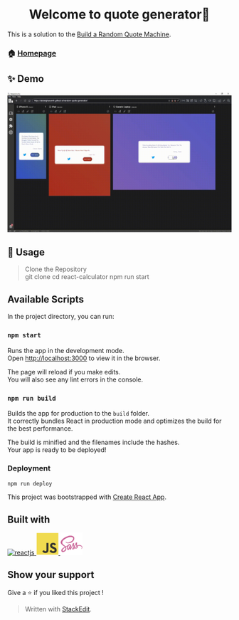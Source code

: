 ﻿

<h1 align="center">Welcome to quote generator👋</h1>

This is a solution to the [Build a Random Quote Machine](https://www.freecodecamp.org/learn/front-end-development-libraries/front-end-development-libraries-projects/build-a-random-quote-machine).

### 🏠 [Homepage](http://abdelghanymh.github.io/random-quote-generator)

## ✨ Demo

![demo](./random_quote_preview.gif)

## 🚀 Usage

> Clone the Repository  
> git clone
> cd react-calculator
> npm run start

## Available Scripts

In the project directory, you can run:

### `npm start`

Runs the app in the development mode.\
Open [http://localhost:3000](http://localhost:3000) to view it in the browser.

The page will reload if you make edits.\
You will also see any lint errors in the console.

### `npm run build`

Builds the app for production to the `build` folder.\
It correctly bundles React in production mode and optimizes the build for the best performance.

The build is minified and the filenames include the hashes.\
Your app is ready to be deployed!

### Deployment

```
npm run deploy
```

This project was bootstrapped with [Create React App](https://github.com/facebook/create-react-app).

## Built with

<p align="left">
	<a href="https://reactjs.org/" target="_blank"><img src="https://cdn.jsdelivr.net/gh/devicons/devicon/icons/react/react-original.svg" width="50" height="50" alt="reactjs"/> </a> <a href="https://developer.mozilla.org/en-US/docs/Web/JavaScript" target="_blank"> <img src="https://raw.githubusercontent.com/devicons/devicon/master/icons/javascript/javascript-original.svg" alt="javascript" width="50" height="50"/> </a> <a href="https://sass-lang.com/" target="_blank"> <img src="https://raw.githubusercontent.com/devicons/devicon/master/icons/sass/sass-original.svg" alt="sass" width="50" height="50"/> </a> </p>

## Show your support

Give a ⭐️ if you liked this project !

> Written with [StackEdit](https://stackedit.io/).
